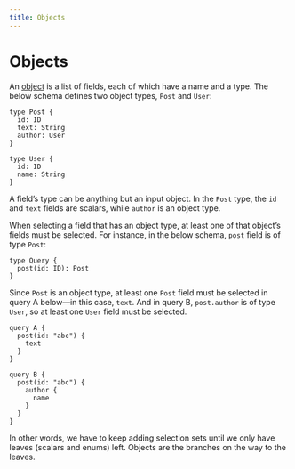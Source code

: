 ```yaml
---
title: Objects
---
```


# Objects

An [object](http://graphql.org/learn/schema/#object-types-and-fields) is a list of fields, each of which have a name and a type. The below schema defines two object types, `Post` and `User`:

```gql
type Post {
  id: ID
  text: String
  author: User
}

type User {
  id: ID
  name: String
}
```

A field’s type can be anything but an input object. In the `Post` type, the `id` and `text` fields are scalars, while `author` is an object type. 

When selecting a field that has an object type, at least one of that object’s fields must be selected. For instance, in the below schema, `post` field is of type `Post`:

```gql
type Query {
  post(id: ID): Post
}
```

Since `Post` is an object type, at least one `Post` field must be selected in query A below—in this case, `text`. And in query B, `post.author` is of type `User`, so at least one `User` field must be selected.

```gql
query A {
  post(id: "abc") {
    text
  }
}

query B {
  post(id: "abc") {
    author {
      name
    }
  }
}
```

In other words, we have to keep adding selection sets until we only have leaves (scalars and enums) left. Objects are the branches on the way to the leaves.

